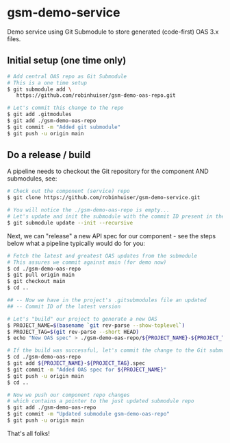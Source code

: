 # gsm-demo-service

Demo service using Git Submodule to store generated (code-first) OAS 3.x files.

## Initial setup (one time only)

~~~bash
# Add central OAS repo as Git Submodule
# This is a one time setup
$ git submodule add \
   https://github.com/robinhuiser/gsm-demo-oas-repo.git

# Let's commit this change to the repo
$ git add .gitmodules
$ git add ./gsm-demo-oas-repo
$ git commit -m "Added git submodule"
$ git push -u origin main
~~~

## Do a release / build

A pipeline needs to checkout the Git repository for the component AND submodules, see:

~~~bash
# Check out the component (service) repo
$ git clone https://github.com/robinhuiser/gsm-demo-service.git 

# You will notice the ./gsm-demo-oas-repo is empty...
# Let's update and init the submodule with the commit ID present in the .gitsubmodules file
$ git submodule update --init --recursive
~~~

Next, we can "release" a new API spec for our component - see the steps below what a pipeline typically would do for you:

~~~bash
# Fetch the latest and greatest OAS updates from the submodule
# This assures we commit against main (for demo now)
$ cd ./gsm-demo-oas-repo
$ git pull origin main
$ git checkout main
$ cd ..

## -- Now we have in the project's .gitsubmodules file an updated 
## -- Commit ID of the latest version

# Let's "build" our project to generate a new OAS
$ PROJECT_NAME=$(basename `git rev-parse --show-toplevel`)
$ PROJECT_TAG=$(git rev-parse --short HEAD)
$ echo "New OAS spec" > ./gsm-demo-oas-repo/${PROJECT_NAME}-${PROJECT_TAG}.spec

# If the build was successful, let's commit the change to the Git submodule
$ cd ./gsm-demo-oas-repo
$ git add ${PROJECT_NAME}-${PROJECT_TAG}.spec
$ git commit -m "Added OAS spec for ${PROJECT_NAME}"
$ git push -u origin main
$ cd ..

# Now we push our component repo changes 
# which contains a pointer to the just updated submodule repo
$ git add ./gsm-demo-oas-repo
$ git commit -m "Updated submodule gsm-demo-oas-repo"
$ git push -u origin main
~~~

That's all folks!

